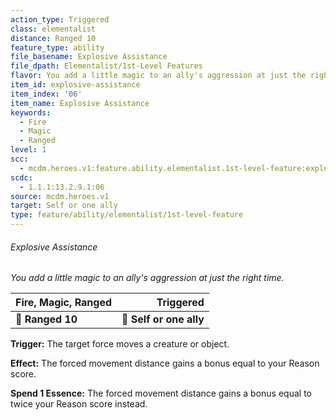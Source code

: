 ```yaml
---
action_type: Triggered
class: elementalist
distance: Ranged 10
feature_type: ability
file_basename: Explosive Assistance
file_dpath: Elementalist/1st-Level Features
flavor: You add a little magic to an ally's aggression at just the right time.
item_id: explosive-assistance
item_index: '06'
item_name: Explosive Assistance
keywords:
  - Fire
  - Magic
  - Ranged
level: 1
scc:
  - mcdm.heroes.v1:feature.ability.elementalist.1st-level-feature:explosive-assistance
scdc:
  - 1.1.1:13.2.9.1:06
source: mcdm.heroes.v1
target: Self or one ally
type: feature/ability/elementalist/1st-level-feature
---
```


###### Explosive Assistance

*You add a little magic to an ally's aggression at just the right time.*

| **Fire, Magic, Ranged** |           **Triggered** |
| ----------------------- | ----------------------: |
| **📏 Ranged 10**        | **🎯 Self or one ally** |

**Trigger:** The target force moves a creature or object.

**Effect:** The forced movement distance gains a bonus equal to your Reason score.

**Spend 1 Essence:** The forced movement distance gains a bonus equal to twice your Reason score instead.
